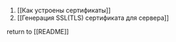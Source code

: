 1. [[Как устроены сертификаты]]
2. [[Генерация SSL(TLS) сертификата для сервера]]




return to [[README]]
